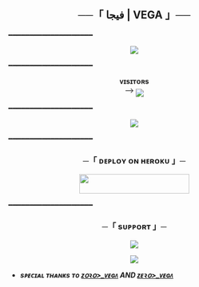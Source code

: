 <h2 align="center">
    ──「 فيجا | VEGA 」──
</h2>

━━━━━━━━━━━━━━━━━━━━

<p align="center">
  <img src="https://graph.org/file/cd2bf6082397483175f17.jpg">
</p>

━━━━━━━━━━━━━━━━━━━━

<p align="center">
    <b>ᴠɪsɪᴛᴏʀs</b><br>
 -->    <img align="middle" src="https://profile-counter.glitch.me/zero/count.svg" />
</p>

━━━━━━━━━━━━━━━━━━━━

<p align="center">
  <img src="https://telegra.ph/file/36be820a8775f0bfc773e.jpg">
</p>

━━━━━━━━━━━━━━━━━━━━

<h3 align="center">
    ─「 ᴅᴇᴩʟᴏʏ ᴏɴ ʜᴇʀᴏᴋᴜ 」─
</h3>

<p align="center"><a href="https://dashboard.heroku.com/new?template=https://github.com/VeGaZoRo/VeGa"> <img src="https://img.shields.io/badge/Deploy%20On%20Heroku-black?style=for-the-badge&logo=heroku" width="220" height="38.45"/></a></p>

━━━━━━━━━━━━━━━━━━━━

<h3 align="center">
    ─「 sᴜᴩᴩᴏʀᴛ 」─
</h3>

<p align="center">
<a href="https://t.me/GROUPVEGA"><img src="https://img.shields.io/badge/-Support%20Group-blue.svg?style=for-the-badge&logo=Telegram"></a>
</p>

<p align="center">
<a href="https://t.me/vegaOne"><img src="https://img.shields.io/badge/-Support%20Channel-blue.svg?style=for-the-badge&logo=Telegram"></a>
</p>

- <b> _sᴩᴇᴄɪᴀʟ ᴛʜᴀɴᴋs ᴛᴏ [ᴢօꝛօ>_ᴠᴇɢᴧ](https://t.me/toxvega) AND [ᴢᴇꝛօ>_ᴠᴇɢᴧ](https://t.me/topvega)_ </b>
